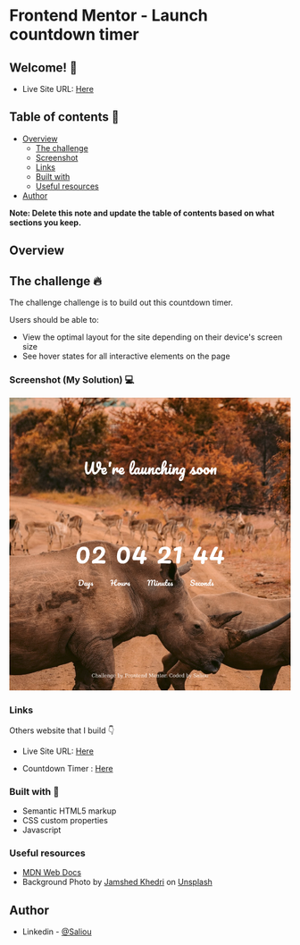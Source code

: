 # Frontend Mentor - Launch countdown timer



## Welcome! 👋

- Live Site URL: [Here](  https://saliou1920.github.io/countdown-timer/)

## Table of contents 🙂

- [Overview](#overview)
  - [The challenge](#the-challenge)
  - [Screenshot](#screenshot)
  - [Links](#links)
  - [Built with](#built-with)
  - [Useful resources](#useful-resources)
- [Author](#author)

**Note: Delete this note and update the table of contents based on what sections you keep.**

## Overview

## The challenge 🔥

The challenge challenge is to build out this countdown timer.


Users should be able to: 

- View the optimal layout for the site depending on their device's screen size
- See hover states for all interactive elements on the page

### Screenshot (My Solution) 💻 

![](images/timer.png)
### Links

Others website that I build 👇

- Live Site URL: [Here]( https://saliou1920.github.io/Fylo-dark-theme-landing-page/)

- Countdown Timer : [Here]( https://saliou1920.github.io/countdown-timer/)

### Built with 🧰 

- Semantic HTML5 markup
- CSS custom properties
- Javascript

### Useful resources

- [MDN Web Docs](https://developer.mozilla.org/en-US/docs/Web/CSS/CSS_Grid_Layout/Basic_Concepts_of_Grid_Layout) 
- Background Photo by <a href="https://unsplash.com/@jamked?utm_source=unsplash&utm_medium=referral&utm_content=creditCopyText">Jamshed Khedri</a> on <a href="https://unsplash.com/s/photos/toronto-night?utm_source=unsplash&utm_medium=referral&utm_content=creditCopyText">Unsplash</a>
  

## Author 

- Linkedin - [@Saliou](https://www.linkedin.com/in/saliou-diop-527741112/)

